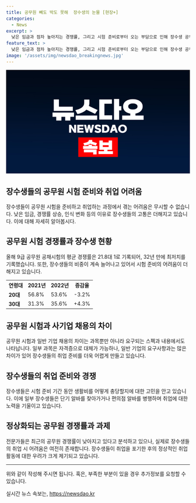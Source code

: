 ```yaml
---
title: 공무원 빼도 박도 못해  장수생의 눈물 [현장+]
categories:
  - News
excerpt: >
  낮은 임금과 점차 높아지는 경쟁률, 그리고 시험 준비로부터 오는 부담으로 인해 장수생 공무원 지망자들의 어려움이 더해지고 있다. 공무원 시험 준비를 위해 시간과 돈을 투자하면서도 사기업과의 스펙 격차로 인해 박봉 상태가 계속되는 것에 대한 불만이 커지고 있다. 야간 편의점 알바까지 인기를 끌며 공시 낭인 우려가 커지고 있으며, 시험 준비만으로도 생활이 어려워진 상황을 실감하고 있는 장수생들의 속내를 엿볼 수 있다. 경쟁률 하락은 정상화로 해석될 수 있지만, 과거와는 다른 장수생들의 미래를 걱정하는 목소리도 나온다.
feature_text: >
  낮은 임금과 점차 높아지는 경쟁률, 그리고 시험 준비로부터 오는 부담으로 인해 장수생 공무원 지망자들의 어려움이 더해지고 있다. 공무원 시험 준비를 위해 시간과 돈을 투자하면서도 사기업과의 스펙 격차로 인해 박봉 상태가 계속되는 것에 대한 불만이 커지고 있다. 야간 편의점 알바까지 인기를 끌며 공시 낭인 우려가 커지고 있으며, 시험 준비만으로도 생활이 어려워진 상황을 실감하고 있는 장수생들의 속내를 엿볼 수 있다. 경쟁률 하락은 정상화로 해석될 수 있지만, 과거와는 다른 장수생들의 미래를 걱정하는 목소리도 나온다.
image: '/assets/img/newsdao_breakingnews.jpg'
---
```


<p><img src="/assets/img/newsdao_breakingnews.jpg" alt="cryptoinkorea 속보" /></p>

<h2 data-ke-size="size26">장수생들의 공무원 시험 준비와 취업 어려움</h2>

<p data-ke-size="size16">장수생들이 공무원 시험을 준비하고 취업하는 과정에서 겪는 어려움은 무시할 수 없습니다. 낮은 임금, 경쟁률 상승, 인식 변화 등의 이유로 장수생들의 고통은 더해지고 있습니다. 이에 대해 자세히 알아봅시다.</p>

<h2 data-ke-size="size26">공무원 시험 경쟁률과 장수생 현황</h2>

<p data-ke-size="size16">올해 9급 공무원 공채시험의 평균 경쟁률은 21.8대 1로 기록되어, 32년 만에 최저치를 기록했습니다. 또한, 장수생들의 비중이 계속 늘어나고 있어서 시험 준비의 어려움이 더해지고 있습니다.</p>

<table>
    <tr>
        <th>연령대</th>
        <th>2021년</th>
        <th>2022년</th>
        <th>증감율</th>
    </tr>
    <tr>
        <td><b>20대</b></td>
        <td>56.8%</td>
        <td>53.6%</td>
        <td>-3.2%</td>
    </tr>
    <tr>
        <td><b>30대</b></td>
        <td>31.3%</td>
        <td>35.6%</td>
        <td>+4.3%</td>
    </tr>
</table>

<h2 data-ke-size="size26">공무원 시험과 사기업 채용의 차이</h2>

<p data-ke-size="size16">공무원 시험과 일반 기업 채용의 차이는 과목뿐만 아니라 요구되는 스펙과 내용에서도 나타납니다. 일부 과목은 자격증으로 대체가 가능하나, 일반 기업의 요구사항과는 많은 차이가 있어 장수생들의 취업 준비를 더욱 어렵게 만들고 있습니다.</p>

<h2 data-ke-size="size26">장수생들의 취업 준비와 경쟁</h2>

<p data-ke-size="size16">장수생들은 시험 준비 기간 동안 생활비를 어떻게 충당할지에 대한 고민을 안고 있습니다. 이에 일부 장수생들은 단기 알바를 찾아가거나 편의점 알바를 병행하며 취업에 대한 노력을 기울이고 있습니다.</p>

<h2 data-ke-size="size26">정상화되는 공무원 경쟁률과 과제</h2>

<p data-ke-size="size16">전문가들은 최근의 공무원 경쟁률이 낮아지고 있다고 분석하고 있으나, 실제로 장수생들의 취업 시 어려움은 여전히 존재합니다. 장수생들이 취업을 포기한 후의 정상적인 취업 활동에 대한 우려가 크게 제기되고 있습니다.</p>

<hr>

<p>위와 같이 작성해 주시면 됩니다. 혹은, 부족한 부분이 있을 경우 추가정보를 요청할 수 있습니다.</p>
실시간 뉴스 속보는, <a href="https://newsdao.kr" rel="dofollow">https://newsdao.kr</a>


